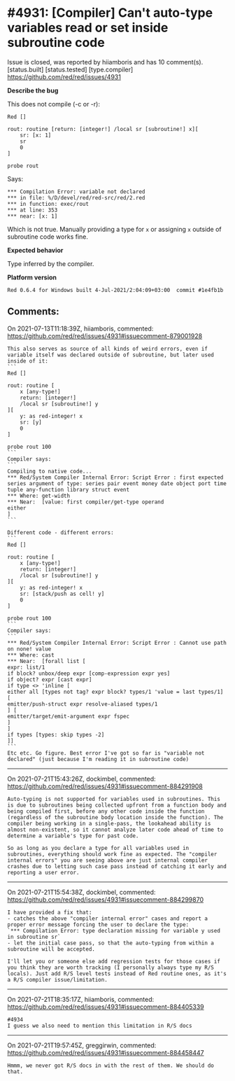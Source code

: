 
#4931: [Compiler] Can't auto-type variables read or set inside subroutine code
================================================================================
Issue is closed, was reported by hiiamboris and has 10 comment(s).
[status.built] [status.tested] [type.compiler]
<https://github.com/red/red/issues/4931>

**Describe the bug**

This does not compile (-c or -r):
```
Red []

rout: routine [return: [integer!] /local sr [subroutine!] x][
	sr: [x: 1]
	sr
	0
]

probe rout
```
Says:
```
*** Compilation Error: variable not declared
*** in file: %/D/devel/red/red-src/red/2.red
*** in function: exec/rout
*** at line: 353
*** near: [x: 1]
```
Which is not true.
Manually providing a type for `x` or assigning `x` outside of subroutine code works fine.

**Expected behavior**

Type inferred by the compiler.

**Platform version**
```
Red 0.6.4 for Windows built 4-Jul-2021/2:04:09+03:00  commit #1e4fb1b
```



Comments:
--------------------------------------------------------------------------------

On 2021-07-13T11:18:39Z, hiiamboris, commented:
<https://github.com/red/red/issues/4931#issuecomment-879001928>

    This also serves as source of all kinds of weird errors, even if variable itself was declared outside of subroutine, but later used inside of it:
    ```
    Red []
    
    rout: routine [
    	x [any-type!]
    	return: [integer!]
    	/local sr [subroutine!] y
    ][
    	y: as red-integer! x
    	sr: [y]
    	0
    ]
    
    probe rout 100
    ```
    Compiler says:
    ```
    Compiling to native code...
    *** Red/System Compiler Internal Error: Script Error : first expected series argument of type: series pair event money date object port time tuple any-function library struct event
    *** Where: get-width
    *** Near:  [value: first compiler/get-type operand
    either
    ]
    ```
    
    Different code - different errors:
    ```
    Red []
    
    rout: routine [
    	x [any-type!]
    	return: [integer!]
    	/local sr [subroutine!] y
    ][
    	y: as red-integer! x
    	sr: [stack/push as cell! y]
    	0
    ]
    
    probe rout 100
    ```
    Compiler says:
    ```
    *** Red/System Compiler Internal Error: Script Error : Cannot use path on none! value
    *** Where: cast
    *** Near:  [forall list [
    expr: list/1
    if block? unbox/deep expr [comp-expression expr yes]
    if object? expr [cast expr]
    if type <> 'inline [
    either all [types not tag? expr block? types/1 'value = last types/1] [
    emitter/push-struct expr resolve-aliased types/1
    ] [
    emitter/target/emit-argument expr fspec
    ]
    ]
    if types [types: skip types -2]
    ]]
    ```
    Etc etc. Go figure. Best error I've got so far is "variable not declared" (just because I'm reading it in subroutine code)

--------------------------------------------------------------------------------

On 2021-07-21T15:43:26Z, dockimbel, commented:
<https://github.com/red/red/issues/4931#issuecomment-884291908>

    Auto-typing is not supported for variables used in subroutines. This is due to subroutines being collected upfront from a function body and being compiled first, before any other code inside the function (regardless of the subroutine body location inside the function). The compiler being working in a single-pass, the lookahead ability is almost non-existent, so it cannot analyze later code ahead of time to determine a variable's type for past code.
    
    So as long as you declare a type for all variables used in subroutines, everything should work fine as expected. The "compiler internal errors" you are seeing above are just internal compiler crashes due to letting such case pass instead of catching it early and reporting a user error. 

--------------------------------------------------------------------------------

On 2021-07-21T15:54:38Z, dockimbel, commented:
<https://github.com/red/red/issues/4931#issuecomment-884299870>

    I have provided a fix that:
    - catches the above "compiler internal error" cases and report a proper error message forcing the user to declare the type:
    `*** Compilation Error: type declaration missing for variable y used in subroutine sr`
    - let the initial case pass, so that the auto-typing from within a subroutine will be accepted.
    
    I'll let you or someone else add regression tests for those cases if you think they are worth tracking (I personally always type my R/S locals). Just add R/S level tests instead of Red routine ones, as it's a R/S compiler issue/limitation.

--------------------------------------------------------------------------------

On 2021-07-21T18:35:17Z, hiiamboris, commented:
<https://github.com/red/red/issues/4931#issuecomment-884405339>

    #4934 
    I guess we also need to mention this limitation in R/S docs

--------------------------------------------------------------------------------

On 2021-07-21T19:57:45Z, greggirwin, commented:
<https://github.com/red/red/issues/4931#issuecomment-884458447>

    Hmmm, we never got R/S docs in with the rest of them. We should do that.

